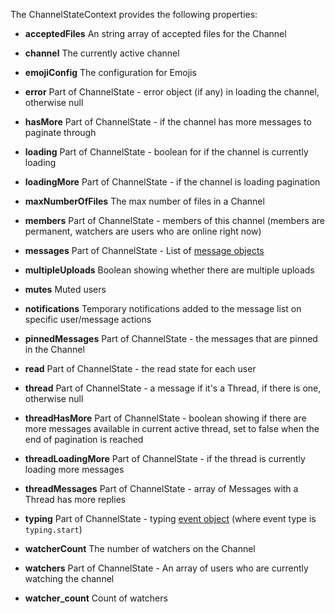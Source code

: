 The ChannelStateContext provides the following properties:

- **acceptedFiles** An string array of accepted files for the Channel

- **channel** The currently active channel

-  **emojiConfig** The configuration for Emojis

-  **error** Part of ChannelState - error object (if any) in loading the channel, otherwise null

-  **hasMore** Part of ChannelState - if the channel has more messages to paginate through

-  **loading** Part of ChannelState - boolean for if the channel is currently loading

-  **loadingMore** Part of ChannelState - if the channel is loading pagination

-  **maxNumberOfFiles** The max number of files in a Channel

-  **members** Part of ChannelState - members of this channel (members are permanent, watchers are users who are online right now)

-  **messages** Part of ChannelState - List of [message objects](https://getstream.io/chat/docs/javascript/message_format/?language=javascript)

-  **multipleUploads** Boolean showing whether there are multiple uploads

-  **mutes** Muted users

- **notifications** Temporary notifications added to the message list on specific user/message actions

-  **pinnedMessages** Part of ChannelState - the messages that are pinned in the Channel

-  **read** Part of ChannelState - the read state for each user

-  **thread** Part of ChannelState - a message if it's a Thread, if there is one, otherwise null

-  **threadHasMore** Part of ChannelState - boolean showing if there are more messages available in current active thread, set to false when the end of pagination is reached

-  **threadLoadingMore** Part of ChannelState - if the thread is currently loading more messages

-  **threadMessages** Part of ChannelState - array of Messages with a Thread has more replies

-  **typing** Part of ChannelState - typing [event object](https://getstream.io/chat/docs/javascript/event_object/?language=javascript) (where event type is `typing.start`)

-  **watcherCount** The number of watchers on the Channel

-  **watchers** Part of ChannelState - An array of users who are currently watching the channel

-  **watcher_count** Count of watchers
